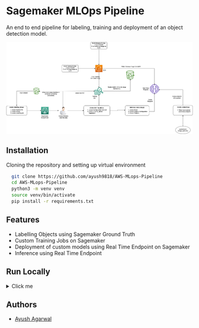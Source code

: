 
# Sagemaker MLOps Pipeline

An end to end pipeline for labeling, training and deployment of an object detection model.

![Image](https://github.com/ayush9818/AWS-MLops-Pipeline/blob/main/configs/flow_chart.png)

## Installation

Cloning the repository and setting up virtual environment

```bash
  git clone https://github.com/ayush9818/AWS-MLops-Pipeline
  cd AWS-MLops-Pipeline
  python3 -m venv venv
  source venv/bin/activate
  pip install -r requirements.txt
```
    
## Features

- Labelling Objects using Sagemaker Ground Truth
- Custom Training Jobs on Sagemaker
- Deployment of custom models using Real Time Endpoint on Sagemaker
- Inference using Real Time Endpoint


## Run Locally
<details>
  <summary>Click me</summary>
  
  ### Labelling Job

  - Upload the Labelling Template [Link](https://github.com/ayush9818/AWS-MLops-Pipeline/blob/main/labelling/configs/instructions.template) on s3 

  - Update the config : [Link](https://github.com/ayush9818/AWS-MLops-Pipeline/blob/main/labelling/configs/labelling_config.json). Config parameters reference : [Link](https://github.com/ayush9818/AWS-MLops-Pipeline/wiki/Sagemaker-Labelling-Jobs#parameters-description-) 
  - To create a labelling job, run the following commands

    ```bash
      cd labelling
      python create_labelling_job.py --cfg configs/labelling_config.json
    ```
  - Now worker will be assigned a labelling job, once the worker complete the task, an output.manifest file will be written on s3 which will be used for model training.
  ----

  ### Training Job 

  #### Building Training Container Image in local
  - Use GPU base image to enable GPU support.
  ```bash
    cd training
    docker build -f Dockerfiles/AwsCPUDockerfile -t <image_name> .
  ```
  #### Pushing the image to ECR
  - Need to add ECR FullAccessRole Policy in Sagemaker IAM Role
  - Login into ECR repo using commands on ECR UI 
  - To tag and push the image, run the following commands 
  ```bash
    docker tag <image_name> <ecr_repo_uri>:<tag_name>
    docker push <ecr_repo_uri>:<tag_name>
  ```

  #### Creating a Training Job on  Sagemaker

  - Prepare a Job Config : [Link](https://github.com/ayush9818/AWS-MLops-Pipeline/blob/main/configs/job_config.json). Parameters Reference : [Link](https://github.com/ayush9818/AWS-MLops-Pipeline/wiki/Sagemaker-Training-Jobs#parameters-description-for-job-config-)
  - Prepare a Train Config : [Link](https://github.com/ayush9818/AWS-MLops-Pipeline/blob/main/data/config.json). Parameters Reference : [Link](https://github.com/ayush9818/AWS-MLops-Pipeline/wiki/Sagemaker-Training-Jobs#parameters-description-for-train-config-)
  - To create a training job, run the following commands
  ```bash
    cd AWS-MLops-Pipeline
    python create_training_job.py --cfg configs/job_config.json
  ```
  ----

  ### Endpoint Deployment
  #### Building Inference Container Image in local
  - Use GPU base image to enable GPU support.
  ```bash
    cd inference
    aws ecr get-login-password --region us-east-1 | docker login --username AWS --password-stdin 763104351884.dkr.ecr.us-east-1.amazonaws.com
    docker build -f Dockerfiles/CpuDockerfile -t <image_name> .
  ```
  #### Pushing the image to ECR
  - Need to add ECR FullAccessRole Policy in Sagemaker IAM Role
  - Login into ECR repo using commands on ECR UI 
  - To tag and push the image, run the following commands 
  ```bash
    docker tag <image_name> <ecr_repo_uri>:<tag_name>
    docker push <ecr_repo_uri>:<tag_name>
  ```

  #### Creating a Real Time Endpoint
  - Prepare an endpoint config : [Link](https://github.com/ayush9818/AWS-MLops-Pipeline/blob/main/configs/endpoint_config.json). Parameters Reference : [Link](https://github.com/ayush9818/AWS-MLops-Pipeline/wiki/Sagemaker-Inference#parameters-description-of-endpoint_config)
  - To create an inference endpoint, run the following commands
  ```bash
    cd AWS-MLops-Pipeline
    python inference_resources.py --cfg configs/endpoint_config.json --action create_endpoint --endpoint-type real-time-endpoint/multi-model-endpoint/serverless-endpoint
  ```

  #### Deleting the Endpoint Resources 
  ```bash
    python inference_resources.py --cfg configs/endpoint_config.json --action delete_endpoint --endpoint-type real-time-endpoint/multi-model-endpoint/serverless-endpoint
  ```
  ----
  ### Model Inference 
  - Create a inference config : [Link](https://github.com/ayush9818/AWS-MLops-Pipeline/blob/main/configs/inference_config.json). Parameters Reference : [Link](https://github.com/ayush9818/AWS-MLops-Pipeline/wiki/Sagemaker-Inference#parameters-description-of-inference_config)
  ```bash
    cd AWS-MLops-Pipeline
    ## This script enables Data Capture for Real Time Endpoints and uses Sagemaker Predictor class
    python invoke_endpoint_v2.py --cfg configs/inference_config.json --endpoint-type real-time-endpoint/multi-model-endpoint/serverless-endpoint

    ## This script is based on invoking endpoints using Boto3 and do not enable Data Capture for Real Time Endpoints
    python invoke_endpoint.py --cfg configs/inference_config.json --endpoint-type real-time-endpoint/multi-model-endpoint/serverless-endpoint
  ```
</details>

## Authors

- [Ayush Agarwal](https://www.github.com/ayush9818)


